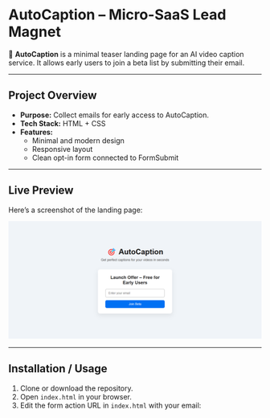 # AutoCaption – Micro-SaaS Lead Magnet

🎯 **AutoCaption** is a minimal teaser landing page for an AI video caption service. It allows early users to join a beta list by submitting their email.  

---

## Project Overview

- **Purpose:** Collect emails for early access to AutoCaption.  
- **Tech Stack:** HTML + CSS  
- **Features:**  
  - Minimal and modern design  
  - Responsive layout  
  - Clean opt-in form connected to FormSubmit  

---

## Live Preview

Here’s a screenshot of the landing page:

![AutoCaption Preview](screenshot.png)

---

## Installation / Usage

1. Clone or download the repository.  
2. Open `index.html` in your browser.  
3. Edit the form action URL in `index.html` with your email:  
```html
